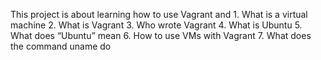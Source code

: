 This project is about learning how to use Vagrant and
	1. What is a virtual machine
	2. What is Vagrant
	3. Who wrote Vagrant
	4. What is Ubuntu
	5. What does “Ubuntu” mean
	6. How to use VMs with Vagrant
	7. What does the command uname do
